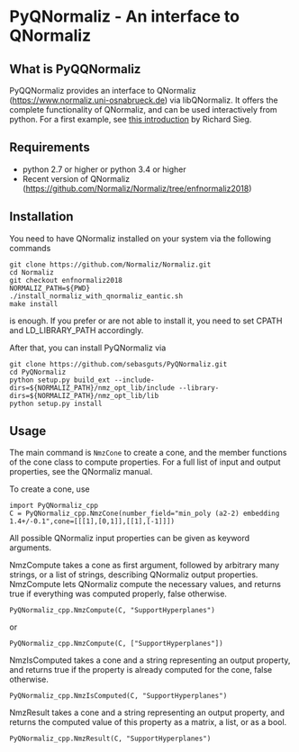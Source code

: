 # PyQNormaliz - An interface to QNormaliz


## What is PyQQNormaliz

PyQQNormaliz provides an interface to QNormaliz (https://www.normaliz.uni-osnabrueck.de) via libQNormaliz.
It offers the complete functionality of QNormaliz, and can be used interactively from python. For a first example,
see [this introduction](examples/PyQNormaliz_Tutorial.ipynb) by Richard Sieg.

## Requirements

* python 2.7 or higher or python 3.4 or higher
* Recent version of QNormaliz (https://github.com/Normaliz/Normaliz/tree/enfnormaliz2018)

## Installation

You need to have QNormaliz installed on your system via the following commands
```
git clone https://github.com/Normaliz/Normaliz.git
cd Normaliz
git checkout enfnormaliz2018
NORMALIZ_PATH=${PWD}
./install_normaliz_with_qnormaliz_eantic.sh
make install
```
is enough. If you prefer or are not able to install it, you need to set CPATH and
LD_LIBRARY_PATH accordingly.

After that, you can install PyQNormaliz via
```
git clone https://github.com/sebasguts/PyQNormaliz.git
cd PyQNormaliz
python setup.py build_ext --include-dirs=${NORMALIZ_PATH}/nmz_opt_lib/include --library-dirs=${NORMALIZ_PATH}/nmz_opt_lib/lib
python setup.py install
```

## Usage

The main command is `NmzCone` to create a cone, and the member functions
of the cone class to compute properties. For a full list of input and output
properties, see the QNormaliz manual.

To create a cone, use
```
import PyQNormaliz_cpp
C = PyQNormaliz_cpp.NmzCone(number_field="min_poly (a2-2) embedding 1.4+/-0.1",cone=[[[1],[0,1]],[[1],[-1]]])
```

All possible QNormaliz input properties can be given as keyword arguments.

NmzCompute takes a cone as first argument, followed by arbitrary many strings, or a list of strings,
describing QNormaliz output properties. NmzCompute lets QNormaliz compute the necessary values, and
returns true if everything was computed properly, false otherwise.
```
PyQNormaliz_cpp.NmzCompute(C, "SupportHyperplanes")
```
or
```
PyQNormaliz_cpp.NmzCompute(C, ["SupportHyperplanes"])
```

NmzIsComputed takes a cone and a string representing an output property, and returns true if the
property is already computed for the cone, false otherwise.
```
PyQNormaliz_cpp.NmzIsComputed(C, "SupportHyperplanes")
```

NmzResult takes a cone and a string representing an output property, and returns the computed
value of this property as a matrix, a list, or as a bool.
```
PyQNormaliz_cpp.NmzResult(C, "SupportHyperplanes")
```